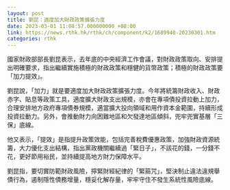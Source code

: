 ```yaml
---
layout: post
title: 劉昆：適度加大財政政策擴張力度
date: 2023-03-01 11:08:57.000000000 +08:00
link: https://news.rthk.hk/rthk/ch/component/k2/1689940-20230301.htm
categories: rthk
---
```


國家財政部部長劉昆表示，去年底的中央經濟工作會議，對財政政策取向、安排提出明確要求，指出繼續實施積極的財政政策和穩健的貨幣政策；積極的財政政策要「加力提效」。

劉昆說，「加力」就是要適度加大財政政策擴張力度。今年將統籌財政收入、財政赤字、貼息等政策工具，適度擴大財政支出規模，亦會在專項債投資拉動上加力，合理安排地方政府專項債券規模，適當擴大投向領域和用作資本金範圍，持續形成投資拉動力。另外，會推動財力向困難地區和欠發達地區傾斜，兜牢兜實基層「三保」底線。

他又表示，「提效」是指提升政策效能，包括完善稅費優惠政策，加強財政資源統籌，大力優化支出結構，指出黨政機關繼續過「緊日子」，不該花的錢，一分錢不花，更好節用裕民，並持續提高地方財力保障水平。

劉昆指，要切實防範財政風險，擰緊財經紀律的「緊箍咒」，堅決制止違法違規舉債行為，遏制隱性債務增量，穩妥化解存量，牢牢守住不發生系統性風險底線。
